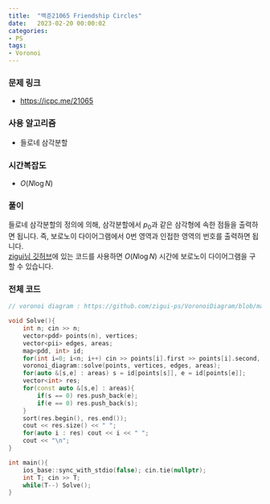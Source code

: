 ```yaml
---
title:  "백준21065 Friendship Circles"
date:   2023-02-20 00:00:02
categories:
- PS
tags:
- Voronoi
---
```


### 문제 링크
* https://icpc.me/21065

### 사용 알고리즘
* 들로네 삼각분할

### 시간복잡도
* $O(N \log N)$

### 풀이
들로네 삼각분할의 정의에 의해, 삼각분할에서 $p_0$과 같은 삼각형에 속한 점들을 출력하면 됩니다. 즉, 보로노이 다이어그램에서 0번 영역과 인접한 영역의 번호를 출력하면 됩니다.<br>
[zigui님 깃허브](https://github.com/zigui-ps/VoronoiDiagram/blob/master/teamnote_VoronoiDiagram.cpp)에 있는 코드를 사용하면 $O(N \log N)$ 시간에 보로노이 다이어그램을 구할 수 있습니다.

### 전체 코드
```cpp
// voronoi diagram : https://github.com/zigui-ps/VoronoiDiagram/blob/master/teamnote_VoronoiDiagram.cpp

void Solve(){
    int n; cin >> n;
    vector<pdd> points(n), vertices;
    vector<pii> edges, areas;
    map<pdd, int> id;
    for(int i=0; i<n; i++) cin >> points[i].first >> points[i].second, id[points[i]] = i;
    voronoi_diagram::solve(points, vertices, edges, areas);
    for(auto &[s,e] : areas) s = id[points[s]], e = id[points[e]];
    vector<int> res;
    for(const auto &[s,e] : areas){
        if(s == 0) res.push_back(e);
        if(e == 0) res.push_back(s);
    }
    sort(res.begin(), res.end());
    cout << res.size() << " ";
    for(auto i : res) cout << i << " ";
    cout << "\n";
}

int main(){
    ios_base::sync_with_stdio(false); cin.tie(nullptr);
    int T; cin >> T;
    while(T--) Solve();
}
```

